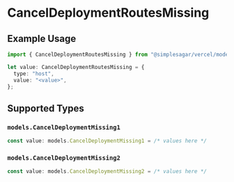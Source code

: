 # CancelDeploymentRoutesMissing

## Example Usage

```typescript
import { CancelDeploymentRoutesMissing } from "@simplesagar/vercel/models/canceldeploymentop.js";

let value: CancelDeploymentRoutesMissing = {
  type: "host",
  value: "<value>",
};
```

## Supported Types

### `models.CancelDeploymentMissing1`

```typescript
const value: models.CancelDeploymentMissing1 = /* values here */
```

### `models.CancelDeploymentMissing2`

```typescript
const value: models.CancelDeploymentMissing2 = /* values here */
```

